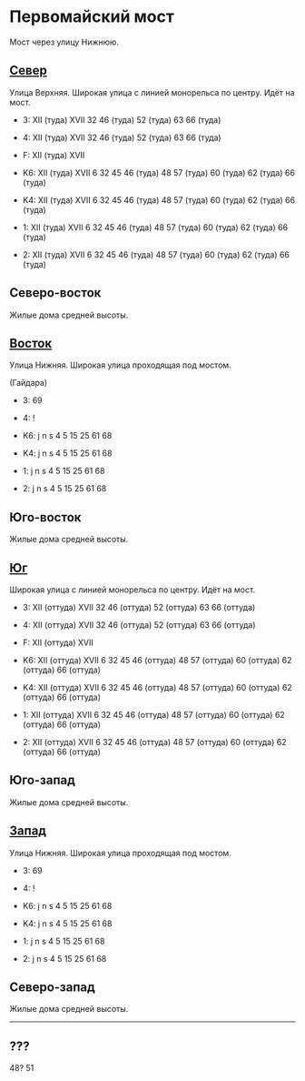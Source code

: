 # Первомайский мост

Мост через улицу Нижнюю.

## [Север](./10500075.md)

Улица Верхняя.
Широкая улица с линией монорельса по центру.
Идёт на мост.

* 3:    XII (туда)  XVII    32  46 (туда) 52 (туда) 63  66 (туда)
* 4:    XII (туда)  XVII    32  46 (туда) 52 (туда) 63  66 (туда)
* F:    XII (туда)  XVII

* K6:   XII (туда)  XVII
        6   32  45  46 (туда)   48  57 (туда)   60 (туда)   62 (туда)   66 (туда)
* K4:   XII (туда)  XVII
        6   32  45  46 (туда)   48  57 (туда)   60 (туда)   62 (туда)   66 (туда)
* 1:    XII (туда)  XVII
        6   32  45  46 (туда)   48  57 (туда)   60 (туда)   62 (туда)   66 (туда)
* 2:    XII (туда)  XVII
        6   32  45  46 (туда)   48  57 (туда)   60 (туда)   62 (туда)   66 (туда)

## Северо-восток

Жилые дома средней высоты.

## [Восток](./10510080.md)

Улица Нижняя.
Широкая улица проходящая под мостом.

(Гайдара)

* 3:    69
* 4:    !

* K6:   j   n   s
        4   5   15  25  61  68
* K4:   j   n   s
        4   5   15  25  61  68
* 1:    j   n   s
        4   5   15  25  61  68
* 2:    j   n   s
        4   5   15  25  61  68

## Юго-восток

Жилые дома средней высоты.

## [Юг](./500085.md)

Широкая улица с линией монорельса по центру.
Идёт на мост.

* 3:    XII (оттуда)    XVII    32  46 (оттуда) 52 (оттуда) 63  66 (оттуда)
* 4:    XII (оттуда)    XVII    32  46 (оттуда) 52 (оттуда) 63  66 (оттуда)
* F:    XII (оттуда)    XVII

* K6:   XII (оттуда)    XVII
        6   32  45  46 (оттуда) 48  57 (оттуда) 60 (оттуда) 62 (оттуда) 66 (оттуда)
* K4:   XII (оттуда)    XVII
        6   32  45  46 (оттуда) 48  57 (оттуда) 60 (оттуда) 62 (оттуда) 66 (оттуда)
* 1:    XII (оттуда)    XVII
        6   32  45  46 (оттуда) 48  57 (оттуда) 60 (оттуда) 62 (оттуда) 66 (оттуда)
* 2:    XII (оттуда)    XVII
        6   32  45  46 (оттуда) 48  57 (оттуда) 60 (оттуда) 62 (оттуда) 66 (оттуда)

## Юго-запад

Жилые дома средней высоты.

## [Запад](./480080.md)

Улица Нижняя.
Широкая улица проходящая под мостом.

* 3:    69
* 4:    !

* K6:   j   n   s
        4   5   15  25  61  68
* K4:   j   n   s
        4   5   15  25  61  68
* 1:    j   n   s
        4   5   15  25  61  68
* 2:    j   n   s
        4   5   15  25  61  68

## Северо-запад

Жилые дома средней высоты.

----

## ???

48? 51
